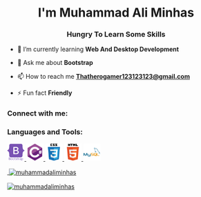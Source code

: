 <h1 align="center">I'm Muhammad Ali Minhas</h1>
<h3 align="center">Hungry To Learn Some Skills</h3>


- 🌱 I’m currently learning **Web And Desktop Development**

- 💬 Ask me about **Bootstrap**

- 📫 How to reach me **Thatherogamer123123123@gmail.com**

- ⚡ Fun fact **Friendly**

<h3 align="left">Connect with me:</h3>
<p align="left">
</p>

<h3 align="left">Languages and Tools:</h3>
<p align="left"> <a href="https://getbootstrap.com" target="_blank" rel="noreferrer">
<img src="https://raw.githubusercontent.com/devicons/devicon/master/icons/bootstrap/bootstrap-plain-wordmark.svg" alt="bootstrap" width="40" height="40"/> 
</a> <a href="https://www.w3schools.com/cs/" target="_blank" rel="noreferrer"> 
<img src="https://raw.githubusercontent.com/devicons/devicon/master/icons/csharp/csharp-original.svg" alt="csharp" width="40" height="40"/>
 </a> <a href="https://www.w3schools.com/css/" target="_blank" rel="noreferrer"> 
<img src="https://raw.githubusercontent.com/devicons/devicon/master/icons/css3/css3-original-wordmark.svg" alt="css3" width="40" height="40"/> 
</a> <a href="https://www.w3.org/html/" target="_blank" rel="noreferrer"> <img src="https://raw.githubusercontent.com/devicons/devicon/master/icons/html5/html5-original-wordmark.svg" alt="html5" width="40" height="40"/> 
</a> <a href="https://www.java.com" target="_blank" rel="noreferrer">  </a> <a href="https://www.mysql.com/" target="_blank" rel="noreferrer"> 
<img src="https://raw.githubusercontent.com/devicons/devicon/master/icons/mysql/mysql-original-wordmark.svg" alt="mysql" width="40" height="40"/> </a> <a href="https://unity.com/" target="_blank" rel="noreferrer"> 


<p>&nbsp;<img align="center" src="https://github-readme-stats.vercel.app/api?username=muhammadaliminhas&show_icons=true&locale=en" alt="muhammadaliminhas" /></p>

<p><img align="center" src="https://github-readme-streak-stats.herokuapp.com/?user=muhammadaliminhas&" alt="muhammadaliminhas" /></p>
